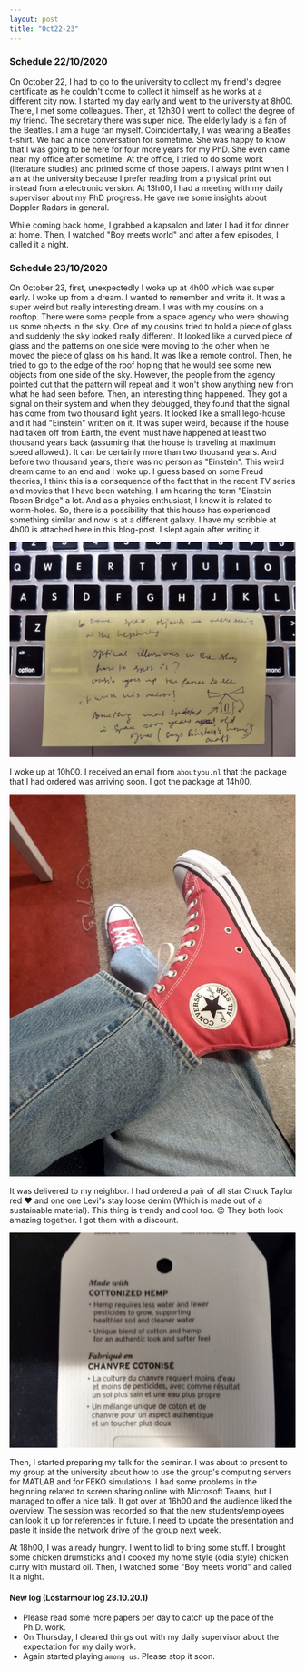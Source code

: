 ```yaml
---
layout: post
title: "Oct22-23"
---
```


### Schedule 22/10/2020

On October 22, I had to go to the university to collect my friend's degree certificate as he couldn't come to collect it himself as he works at a different city now. I started my day early and went to the university at 8h00. There, I met some colleagues. Then, at 12h30 I went to collect the degree of my friend. The secretary there was super nice. The elderly lady is a fan of the Beatles. I am a huge fan myself. Coincidentally, I was wearing a Beatles t-shirt. We had a nice conversation for sometime. She was happy to know that I was going to be here for four more years for my PhD. She even came near my office after sometime. At the office, I tried to do some work (literature studies) and printed some of those papers. I always print when I am at the university because I prefer reading from a physical print out instead from a electronic version. At 13h00, I had a meeting with my daily supervisor about my PhD progress. He gave me some insights about Doppler Radars in general. 

While coming back home, I grabbed a kapsalon and later I had it for dinner at home. Then, I watched "Boy meets world" and after a few episodes, I called it a night. 

### Schedule 23/10/2020

On October 23, first, unexpectedly I woke up at 4h00 which was super early. I woke up from a dream. I wanted to remember and write it. It was a super weird but really interesting dream. I was with my cousins on a rooftop. There were some people from a space agency who were showing us some objects in the sky. One of my cousins tried to hold a piece of glass and suddenly the sky looked really different. It looked like a curved piece of glass and the patterns on one side were moving to the other when he moved the piece of glass on his hand. It was like a remote control. Then, he tried to go to the edge of the roof hoping that he would see some new objects from one side of the sky. However, the people from the agency pointed out that the pattern will repeat and it won't show anything new from what he had seen before. Then, an interesting thing happened. They got a signal on their system and when they debugged, they found that the signal has come from two thousand light years. It looked like a small lego-house and it had "Einstein" written on it. It was super weird, because if the house had taken off from Earth, the event must have happened at least two thousand years back (assuming that the house is traveling at maximum speed allowed.). It can be certainly more than two thousand years. And before two thousand years, there was no person as "Einstein". This weird dream came to an end and I woke up. I guess based on some Freud theories, I think this is a consequence of the fact that in the recent TV series and movies that I have been watching, I am hearing the term "Einstein Rosen Bridge" a lot. And as a physics enthusiast, I know it is related to worm-holes. So, there is a possibility that this house has experienced something similar and now is at a different galaxy. I have my scribble at 4h00 is attached here in this blog-post. I slept again after writing it.


![Dream of 23/10/2020](/images/dream_23102020.jpeg)



I woke up at 10h00. I received an email from `aboutyou.nl` that the package that I had ordered was arriving soon. I got the package at 14h00. 

![Order from aboutyou.nl](/images/converse.jpeg)


It was delivered to my neighbor. I had ordered a pair of all star Chuck Taylor red :heart: and one one Levi's stay loose denim (Which is made out of a sustainable material). This thing is trendy and cool too. :wink: They both look amazing together. I got them with a discount. 


![Denim](/images/denim.jpeg)



 Then, I started preparing my talk for the seminar. I was about to present to my group at the university about how to use the group's computing servers for MATLAB and for FEKO simulations. I had some problems in the beginning related to screen sharing online with Microsoft Teams, but I managed to offer a nice talk. It got over at 16h00 and the audience liked the overview. The session was recorded so that the new students/employees can look it up for references in future. I need to update the presentation and paste it inside the network drive of the group next week.

At 18h00, I was already hungry. I went to lidl to bring some stuff. I brought some chicken drumsticks and I cooked my home style (odia style) chicken curry with mustard oil. Then, I watched some "Boy meets world" and called it a night. 

#### New log (Lostarmour log 23.10.20.1)

* Please read some more papers per day to catch up the pace of the Ph.D. work.  
* On Thursday, I cleared things out with my daily supervisor about the expectation for my daily work. 
* Again started playing `among us`. Please stop it soon.
